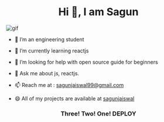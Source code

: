 <h1 align="center"> Hi 👋, I am Sagun</h1>
<!--
**sagunjaiswal/sagunjaiswal** is a ✨ _special_ ✨ repository because its `README.md` (this file) appears on your GitHub profile.-->

![gif](https://media.giphy.com/media/fAnzw6YK33jMwzp5wp/giphy.gif)</div>

 
- 🔭 I’m an engineering student

- 🌱 I’m currently learning reactjs

- 🤔 I’m looking for help with open source guide for beginners

- 💬 Ask me about js, reactjs.

- 📫 Reach me at : sagunjaiswal99@gmail.com

- 😄 All of my projects are available at [sagunjaiswal](https://github.com/sagunjaiswal/sagunjaiswal)


<!-- **- ⚡ Fun fact:-->
 
<h3 align="center"> Three! Two! One! DEPLOY</h1>
